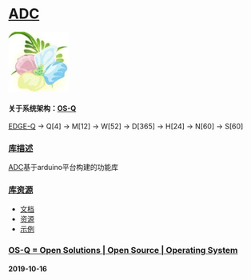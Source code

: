 ﻿# [ADC](https://github.com/OS-Q/D48)
[![sites](OS-Q/OS-Q.png)](http://www.OS-Q.com)

#### 关于系统架构：[OS-Q](https://github.com/OS-Q/OS-Q)

[EDGE-Q](https://github.com/OS-Q/EDGE-Q) -> Q[4] -> M[12] -> W[52] -> D[365] -> H[24] -> N[60] -> S[60]

### [库描述](https://github.com/OS-Q/D48/wiki) 

[ADC](https://github.com/OS-Q/D48)基于arduino平台构建的功能库

### [库资源](https://github.com/OS-Q/D48) 

* [文档](docs/)
* [资源](src/)
* [示例](examples/)

### [OS-Q = Open Solutions | Open Source |  Operating System ](http://www.OS-Q.com/D48)
####  2019-10-16